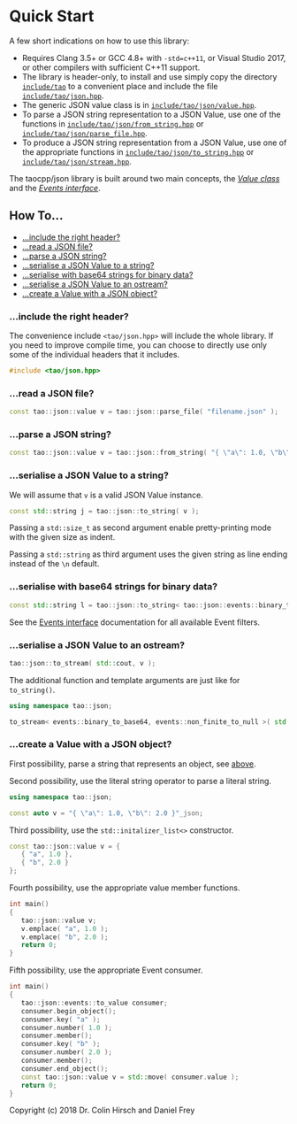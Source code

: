 # Quick Start

A few short indications on how to use this library:

* Requires Clang 3.5+ or GCC 4.8+ with `-std=c++11`, or Visual Studio 2017, or other compilers with sufficient C++11 support.
* The library is header-only, to install and use simply copy the directory [`include/tao`](include/tao) to a convenient place and include the file [`include/tao/json.hpp`](include/tao/json.hpp).
* The generic JSON value class is in [`include/tao/json/value.hpp`](include/tao/json/value.hpp).
* To parse a JSON string representation to a JSON Value, use one of the functions in [`include/tao/json/from_string.hpp`](include/tao/json/from_string.hpp) or [`include/tao/json/parse_file.hpp`](include/tao/json/parse_file.hpp).
* To produce a JSON string representation from a JSON Value, use one of the appropriate functions in [`include/tao/json/to_string.hpp`](include/tao/json/to_string.hpp) or [`include/tao/json/stream.hpp`](include/tao/json/stream.hpp).

The taocpp/json library is built around two main concepts, the [*Value class*](Value-Class.md) and the [*Events interface*](Events-Interface.md).



## How To...

* [...include the right header?](#include-the-right-header)
* [...read a JSON file?](#read-a-json-file)
* [...parse a JSON string?](#parse-a-json-string)
* [...serialise a JSON Value to a string?](#serialise-a-json-value-to-a-string)
* [...serialise with base64 strings for binary data?](#serialise-with-base64-strings-for-binary-data)
* [...serialise a JSON Value to an ostream?](#serialise-a-json-value-to-an-ostream)
* [...create a Value with a JSON object?](#create-a-value-with-a-json-object)

### ...include the right header?

The convenience include `<tao/json.hpp>` will include the whole library.
If you need to improve compile time, you can choose to directly use only some of the individual headers that it includes.

```c++
#include <tao/json.hpp>
```

### ...read a JSON file?

```c++
const tao::json::value v = tao::json::parse_file( "filename.json" );
```

### ...parse a JSON string?

```c++
const tao::json::value v = tao::json::from_string( "{ \"a\": 1.0, \"b\": 2.0 }" );
```

### ...serialise a JSON Value to a string?

We will assume that `v` is a valid JSON Value instance.

```c++
const std::string j = tao::json::to_string( v );
```

Passing a `std::size_t` as second argument enable pretty-printing mode with the given size as indent.

Passing a `std::string` as third argument uses the given string as line ending instead of the `\n` default.

### ...serialise with base64 strings for binary data?

```c++
const std::string l = tao::json::to_string< tao::json::events::binary_to_base64 >( v );
```

See the [Events interface](Events-Interface.md) documentation for all available Event filters.

### ...serialise a JSON Value to an ostream?

```c++
tao::json::to_stream( std::cout, v );
```

The additional function and template arguments are just like for `to_string()`.

```c++
using namespace tao::json;

to_stream< events::binary_to_base64, events::non_finite_to_null >( std::cout, v, 3, "\r\n" );
```

### ...create a Value with a JSON object?

First possibility, parse a string that represents an object, see [above](#parse-a-json-string).

Second possibility, use the literal string operator to parse a literal string.

```c++
using namespace tao::json;

const auto v = "{ \"a\": 1.0, \"b\": 2.0 }"_json;
```

Third possibility, use the `std::initalizer_list<>` constructor.

```c++
const tao::json::value v = {
   { "a", 1.0 },
   { "b", 2.0 }
};
```

Fourth possibility, use the appropriate value member functions.

```c++
int main()
{
   tao::json::value v;
   v.emplace( "a", 1.0 );
   v.emplace( "b", 2.0 );
   return 0;
}
```

Fifth possibility, use the appropriate Event consumer.

```c++
int main()
{
   tao::json::events::to_value consumer;
   consumer.begin_object();
   consumer.key( "a" );
   consumer.number( 1.0 );
   consumer.member();
   consumer.key( "b" );
   consumer.number( 2.0 );
   consumer.member();
   consumer.end_object();
   const tao::json::value v = std::move( consumer.value );
   return 0;
}
```

Copyright (c) 2018 Dr. Colin Hirsch and Daniel Frey
